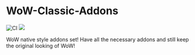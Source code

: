 # WoW-Classic-Addons
![CI](https://github.com/luhao007/WoW-Classic-Addons/workflows/CI/badge.svg)
[![](https://img.shields.io/badge/python-3-blue.svg)](https://www.python.org/download/)

WoW native style addons set! Have all the necessary addons and still keep the original looking of WoW!
